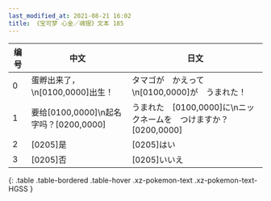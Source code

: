 ```yaml
---
last_modified_at: 2021-08-21 16:02
title: 《宝可梦 心金／魂银》文本 185
---
```

| 编号 | 中文 | 日文 |
| ---- | ---- | ---- |
| 0 | 蛋孵出来了，\n[0100,0000]出生！ | タマゴが　かえって\n[0100,0000]が　うまれた！ |
| 1 | 要给[0100,0000]\n起名字吗？[0200,0000] | うまれた　[0100,0000]に\nニックネームを　つけますか？[0200,0000] |
| 2 | [0205]是 | [0205]はい |
| 3 | [0205]否 | [0205]いいえ |
{: .table .table-bordered .table-hover .xz-pokemon-text .xz-pokemon-text-HGSS }